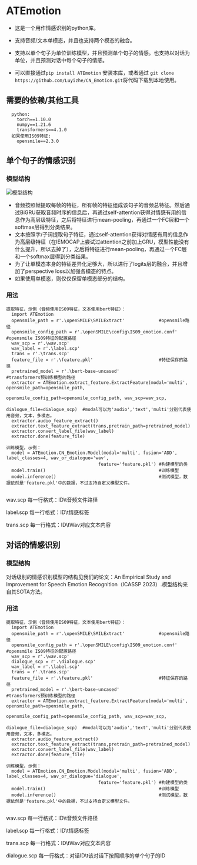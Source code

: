 # ATEmotion
- 这是一个用作情感识别的python库。

- 支持音频/文本单模态，并且也支持两个模态的融合。

- 支持以单个句子为单位训练模型，并且预测单个句子的情感。也支持以对话为单位，并且预测对话中每个句子的情感。

- 可以直接通过```pip install ATEmotion```
安装本库，或者通过
```git clone https://github.com/Luyizhe/CN_Emotion.git```将代码下载到本地使用。

## 需要的依赖/其他工具
```
  python:
    torch==1.10.0
    numpy==1.21.6
    transformers==4.1.0
  如果使用IS09特征:
    opensmile==2.3.0
```

## 单个句子的情感识别
### 模型结构
![模型结构](https://github.com/Luyizhe/CN_Emotion/blob/main/wavfusion.png "Model")
- 音频按照帧提取每帧的特征，所有帧的特征组成该句子的音频总特征。然后通过BiGRU获取音频时序的信息后，再通过self-attention获得对情感有用的信息作为高层级特征，之后将特征进行mean-pooling，再通过一个FC层和一个softmax层得到分类结果。
- 文本按照字/子词提取句子特征，通过self-attention获得对情感有用的信息作为高层级特征（在IEMOCAP上尝试过attention之前加上GRU，模型性能没有什么提升，所以去掉了），之后将特征进行mean-pooling，再通过一个FC层和一个softmax层得到分类结果。
- 为了让单模态本身的特征差异化足够大，所以进行了logits层的融合，并且增加了perspective loss以加强各模态的特点。
- 如果使用单模态，则仅仅保留单模态部分的结构。
### 用法
```
提取特征，示例（音频使用IS09特征，文本使用bert特征）：
  import ATEmotion
  opensmile_path = r'.\openSMILE\SMILExtract'             #opensmile路径
  opensmile_config_path = r'.\openSMILE\config\IS09_emotion.conf'   #opensmile IS09特征的配置路径
  wav_scp = r'.\wav.scp'
  wav_label = r'.\label.scp'
  trans = r'.\trans.scp'
  feature_file = r'.\feature.pkl'                         #特征保存的路径
  pretrained_model = r'.\bert-base-uncased'               #transformers预训练模型的路径
  extractor = ATEmotion.extract_feature.ExtractFeature(modal='multi', opensmile_path=opensmile_path,
                                                     opensmile_config_path=opensmile_config_path, wav_scp=wav_scp,
                                                     dialogue_file=dialogue_scp)  #modal可以为'audio','text','multi'分别代表使用音频，文本，多模态。
  extractor.audio_feature_extract()
  extractor.text_feature_extract(trans,pretrain_path=pretrained_model)
  extractor.convert_label_file(wav_label)
  extractor.done(feature_file)
  
训练模型，示例：
  model = ATEmotion.CN_Emotion.Model(modal='multi', fusion='ADD', label_classes=4, wav_or_dialogue='wav',
                                   feature='feature.pkl') #构建模型的类
  model.train()                                           #训练模型
  model.inference()                                       #测试模型，数据依然是'feature.pkl'中的数据，不过支持自定义模型文件。
  
```
wav.scp       每一行格式：ID\t音频文件路径

label.scp     每一行格式：ID\t情感标签

trans.scp     每一行格式：ID\tWav对应文本内容


## 对话的情感识别
### 模型结构
对话级别的情感识别模型的结构见我们的论文：An Empirical Study and Improvement for Speech Emotion Recognition（ICASSP 2023）.模型结构来自其SOTA方法。
### 用法
```
提取特征，示例（音频使用IS09特征，文本使用bert特征）：
  import ATEmotion
  opensmile_path = r'.\openSMILE\SMILExtract'             #opensmile路径
  opensmile_config_path = r'.\openSMILE\config\IS09_emotion.conf'   #opensmile IS09特征的配置路径
  wav_scp = r'.\wav.scp'
  dialogue_scp = r'.\dialogue.scp'
  wav_label = r'.\label.scp'
  trans = r'.\trans.scp'
  feature_file = r'.\feature.pkl'                         #特征保存的路径
  pretrained_model = r'.\bert-base-uncased'               #transformers预训练模型的路径
  extractor = ATEmotion.extract_feature.ExtractFeature(modal='multi', opensmile_path=opensmile_path,
                                                     opensmile_config_path=opensmile_config_path, wav_scp=wav_scp,
                                                     dialogue_file=dialogue_scp)  #modal可以为'audio','text','multi'分别代表使用音频，文本，多模态。
  extractor.audio_feature_extract()
  extractor.text_feature_extract(trans,pretrain_path=pretrained_model)
  extractor.convert_label_file(wav_label)
  extractor.done(feature_file)
  
训练模型，示例：
  model = ATEmotion.CN_Emotion.Model(modal='multi', fusion='ADD', label_classes=4, wav_or_dialogue='dialogue',
                                   feature='feature.pkl') #构建模型的类
  model.train()                                           #训练模型
  model.inference()                                       #测试模型，数据依然是'feature.pkl'中的数据，不过支持自定义模型文件。
  
```
wav.scp       每一行格式：ID\t音频文件路径

label.scp     每一行格式：ID\t情感标签

trans.scp     每一行格式：ID\tWav对应文本内容

dialogue.scp  每一行格式：对话ID\t该对话下按照顺序的单个句子的ID
